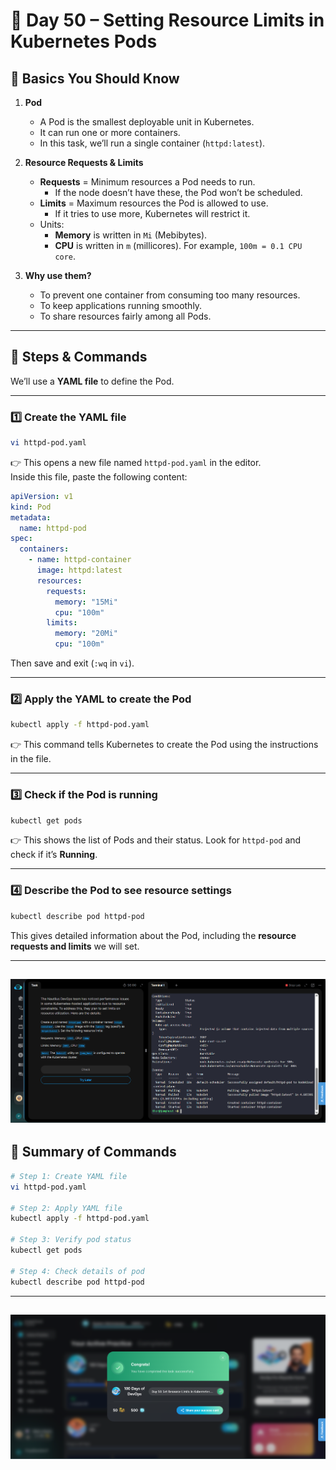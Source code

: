 # 🚀 Day 50 – Setting Resource Limits in Kubernetes Pods  

## 🔹 Basics You Should Know  

1. **Pod**  
   - A Pod is the smallest deployable unit in Kubernetes.  
   - It can run one or more containers.  
   - In this task, we’ll run a single container (`httpd:latest`).  

2. **Resource Requests & Limits**  
   - **Requests** = Minimum resources a Pod needs to run.  
     - If the node doesn’t have these, the Pod won’t be scheduled.  
   - **Limits** = Maximum resources the Pod is allowed to use.  
     - If it tries to use more, Kubernetes will restrict it.  
   - Units:  
     - **Memory** is written in `Mi` (Mebibytes).  
     - **CPU** is written in `m` (millicores). For example, `100m = 0.1 CPU core`.  

3. **Why use them?**  
   - To prevent one container from consuming too many resources.  
   - To keep applications running smoothly.  
   - To share resources fairly among all Pods.  

---

## 🔹 Steps & Commands  

We’ll use a **YAML file** to define the Pod.

---

### 1️⃣ Create the YAML file  

```bash
vi httpd-pod.yaml
```

👉 This opens a new file named `httpd-pod.yaml` in the editor.  
Inside this file, paste the following content:

```yaml
apiVersion: v1
kind: Pod
metadata:
  name: httpd-pod
spec:
  containers:
    - name: httpd-container
      image: httpd:latest
      resources:
        requests:
          memory: "15Mi"
          cpu: "100m"
        limits:
          memory: "20Mi"
          cpu: "100m"
```

Then save and exit (`:wq` in `vi`).  

---

### 2️⃣ Apply the YAML to create the Pod  

```bash
kubectl apply -f httpd-pod.yaml
```

👉 This command tells Kubernetes to create the Pod using the instructions in the file.  

---

### 3️⃣ Check if the Pod is running  

```bash
kubectl get pods
```

👉 This shows the list of Pods and their status. Look for `httpd-pod` and check if it’s **Running**.  

---

### 4️⃣ Describe the Pod to see resource settings  

```bash
kubectl describe pod httpd-pod
```

This gives detailed information about the Pod, including the **resource requests and limits** we will set.  

---
![Task Completion Screenshot 1](assets/Screenshot%202025-09-27%20184014.png)
---

## 🔹 Summary of Commands  

```bash
# Step 1: Create YAML file
vi httpd-pod.yaml

# Step 2: Apply YAML file
kubectl apply -f httpd-pod.yaml

# Step 3: Verify pod status
kubectl get pods

# Step 4: Check details of pod
kubectl describe pod httpd-pod
```

---
![Task Completion Screenshot 2](assets/Screenshot%202025-09-27%20184130.png)
---